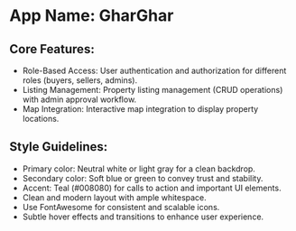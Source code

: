 # **App Name**: GharGhar

## Core Features:

- Role-Based Access: User authentication and authorization for different roles (buyers, sellers, admins).
- Listing Management: Property listing management (CRUD operations) with admin approval workflow.
- Map Integration: Interactive map integration to display property locations.

## Style Guidelines:

- Primary color: Neutral white or light gray for a clean backdrop.
- Secondary color: Soft blue or green to convey trust and stability.
- Accent: Teal (#008080) for calls to action and important UI elements.
- Clean and modern layout with ample whitespace.
- Use FontAwesome for consistent and scalable icons.
- Subtle hover effects and transitions to enhance user experience.